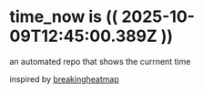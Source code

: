 # time_now is (( 2025-10-09T12:45:00.389Z ))

an automated repo that shows the currnent time

inspired by [breakingheatmap](https://github.com/breakingheatmap/breakingheatmap)